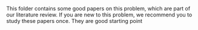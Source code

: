 This folder contains some good papers on this problem, which are part of our literature review. If you are new to this problem, we recommend you to study these papers once. They are good starting point

